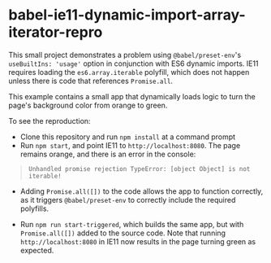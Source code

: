 # babel-ie11-dynamic-import-array-iterator-repro

This small project demonstrates a problem using `@babel/preset-env`'s
`useBuiltIns: 'usage'` option in conjunction with ES6 dynamic imports.
IE11 requires loading the `es6.array.iterable` polyfill, which does not
happen unless there is code that references `Promise.all`.

This example contains a small app that dynamically loads logic to turn
the page's background color from orange to green.

To see the reproduction:

* Clone this repository and run `npm install` at a command prompt
* Run `npm start`, and point IE11 to `http://localhost:8080`.
  The page remains orange, and there is an error in the console:

>  `Unhandled promise rejection TypeError: [object Object] is not iterable!`

* Adding `Promise.all([])` to the code allows the app to function correctly,
  as it triggers `@babel/preset-env` to correctly include the required
  polyfills.

* Run `npm run start-triggered`, which builds the same app, but with
  `Promise.all([])` added to the source code. Note that running
  `http://localhost:8080` in IE11 now results in the page turning green
  as expected.
